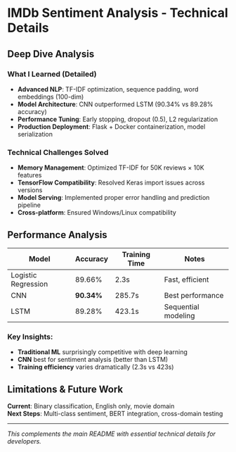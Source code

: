 # IMDb Sentiment Analysis - Technical Details

## Deep Dive Analysis

### What I Learned (Detailed)
- **Advanced NLP**: TF-IDF optimization, sequence padding, word embeddings (100-dim)
- **Model Architecture**: CNN outperformed LSTM (90.34% vs 89.28% accuracy)  
- **Performance Tuning**: Early stopping, dropout (0.5), L2 regularization
- **Production Deployment**: Flask + Docker containerization, model serialization

### Technical Challenges Solved
- **Memory Management**: Optimized TF-IDF for 50K reviews × 10K features
- **TensorFlow Compatibility**: Resolved Keras import issues across versions
- **Model Serving**: Implemented proper error handling and prediction pipeline
- **Cross-platform**: Ensured Windows/Linux compatibility

## Performance Analysis

| Model | Accuracy | Training Time | Notes |
|-------|----------|---------------|--------|
| Logistic Regression | 89.66% | 2.3s | Fast, efficient |
| CNN | **90.34%** | 285.7s | Best performance |
| LSTM | 89.28% | 423.1s | Sequential modeling |

### Key Insights:
- **Traditional ML** surprisingly competitive with deep learning
- **CNN** best for sentiment analysis (better than LSTM)
- **Training efficiency** varies dramatically (2.3s vs 423s)

## Limitations & Future Work

**Current**: Binary classification, English only, movie domain  
**Next Steps**: Multi-class sentiment, BERT integration, cross-domain testing

---

*This complements the main README with essential technical details for developers.*
